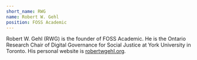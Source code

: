```yaml
---
short_name: RWG
name: Robert W. Gehl
position: FOSS Academic
---
```


Robert W. Gehl (RWG) is the founder of FOSS Academic. He is the Ontario Research Chair of Digital Governance for Social Justice at York University in Toronto. His personal website is <a href="https://www.robertwgehl.org">robertwgehl.org</a>.

